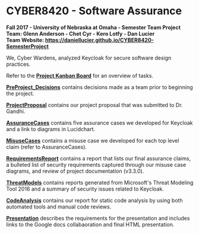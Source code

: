 CYBER8420 - Software Assurance
============================
<strong>Fall 2017 - University of Nebraska at Omaha - Semester Team Project
<br>Team: Glenn Anderson - Chet Cyr - Kero Lotfy - Dan Lucier
<br> Team Website: https://daniellucier.github.io/CYBER8420-SemesterProject
</strong>

We, Cyber Wardens, analyzed Keycloak for secure software design practices.

Refer to the <strong><a href="https://github.com/DanielLucier/CYBER8420-SemesterProject/projects/1">Project Kanban Board</a></strong> for an overview of tasks.

<strong><a href="https://github.com/DanielLucier/CYBER8420-SemesterProject/tree/master/PreProject_Decisions">PreProject_Decisions</a></strong> contains decisions made as a team prior to beginning the project.

<strong><a href="https://github.com/DanielLucier/CYBER8420-SemesterProject/tree/master/ProjectProposal">ProjectProposal</a></strong> contains our project proposal that was submitted to Dr. Gandhi.

<strong><a href="https://github.com/DanielLucier/CYBER8420-SemesterProject/tree/master/AssuranceCases">AssuranceCases</a></strong> contains five assurance cases we developed for Keycloak and a link to diagrams in Lucidchart.

<strong><a href="https://github.com/DanielLucier/CYBER8420-SemesterProject/tree/master/MisuseCases">MisuseCases</a></strong> contains a misuse case we developed for each top level claim (refer to AssuranceCases).

<strong><a href="https://github.com/DanielLucier/CYBER8420-SemesterProject/tree/master/RequirementsReport">RequirementsReport</a></strong> contains a report that lists our final assurance claims, a bulleted list of security requirements captured through our misuse case diagrams, and review of project documentation (v3.3.0).


<strong><a href="https://github.com/DanielLucier/CYBER8420-SemesterProject/tree/master/ThreatModels">ThreatModels</a></strong> contains reports generated from Microsoft's Threat Modeling Tool 2016 and a summary of security issues related to Keycloak.


<strong><a href="https://github.com/DanielLucier/CYBER8420-SemesterProject/tree/master/CodeAnalysis">CodeAnalysis</a></strong>
contains our report for static code analysis by using both automated tools and manual code reviews. 

<strong><a href="https://github.com/DanielLucier/CYBER8420-SemesterProject/tree/master/Presentation">Presentation</a></strong> describes the requirements for the presentation and includes links to the Google docs collabaoration and final HTML presentation.

